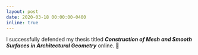 ```yaml
---
layout: post
date: 2020-03-18 00:00:00-0400
inline: true
---
```


I successfully defended my thesis titled ***Construction of Mesh and Smooth Surfaces in Architectural Geometry*** online. :star2:
